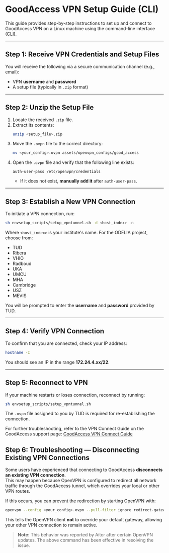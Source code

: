 # GoodAccess VPN Setup Guide (CLI)

This guide provides step-by-step instructions to set up and connect to GoodAccess VPN on a Linux machine using the command-line interface (CLI).

---

## Step 1: Receive VPN Credentials and Setup Files

You will receive the following via a secure communication channel (e.g., email):
- VPN **username** and **password**
- A setup file (typically in `.zip` format)

---

## Step 2: Unzip the Setup File

1. Locate the received `.zip` file.
2. Extract its contents:
   ```sh
   unzip <setup_file>.zip
   ```
3. Move the `.ovpn` file to the correct directory:
   ```sh
   mv <your_config>.ovpn assets/openvpn_configs/good_access
   ```
4. Open the `.ovpn` file and verify that the following line exists:
   ```
   auth-user-pass /etc/openvpn/credentials
   ```
   - If it does not exist, **manually add it** after `auth-user-pass`.

---

## Step 3: Establish a New VPN Connection

To initiate a VPN connection, run:
```sh
sh envsetup_scripts/setup_vpntunnel.sh -d <host_index> -n
```
Where `<host_index>` is your institute's name. For the ODELIA project, choose from:
- TUD
- Ribera
- VHIO
- Radboud
- UKA
- UMCU
- MHA
- Cambridge
- USZ
- MEVIS

You will be prompted to enter the **username** and **password** provided by TUD.

---

## Step 4: Verify VPN Connection

To confirm that you are connected, check your IP address:
```sh
hostname -I
```
You should see an IP in the range **172.24.4.xx/22**.

---

## Step 5: Reconnect to VPN

If your machine restarts or loses connection, reconnect by running:
```sh
sh envsetup_scripts/setup_vpntunnel.sh
```

The `.ovpn` file assigned to you by TUD is required for re-establishing the connection.

For further troubleshooting, refer to the VPN Connect Guide on the GoodAccess support page:
[GoodAccess VPN Connect Guide](https://support.goodaccess.com/configuration-guides/linux)



## Step 6: Troubleshooting — Disconnecting Existing VPN Connections

Some users have experienced that connecting to GoodAccess **disconnects an existing VPN connection**.  
This may happen because OpenVPN is configured to redirect all network traffic through the GoodAccess tunnel, which overrides your local or other VPN routes.

If this occurs, you can prevent the redirection by starting OpenVPN with:
```sh
openvpn --config <your_config>.ovpn --pull-filter ignore redirect-gateway
```
This tells the OpenVPN client **not** to override your default gateway, allowing your other VPN connection to remain active.

> **Note:** This behavior was reported by Aitor after certain OpenVPN updates. The above command has been effective in resolving the issue.